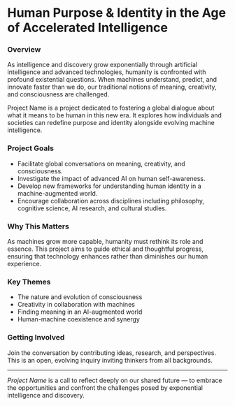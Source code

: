 # Human Purpose & Identity in the Age of Accelerated Intelligence

### Overview

As intelligence and discovery grow exponentially through artificial intelligence and advanced technologies, humanity is confronted with profound existential questions. When machines understand, predict, and innovate faster than we do, our traditional notions of meaning, creativity, and consciousness are challenged.

Project Name is a project dedicated to fostering a global dialogue about what it means to be human in this new era. It explores how individuals and societies can redefine purpose and identity alongside evolving machine intelligence.

### Project Goals

- Facilitate global conversations on meaning, creativity, and consciousness.
- Investigate the impact of advanced AI on human self-awareness.
- Develop new frameworks for understanding human identity in a machine-augmented world.
- Encourage collaboration across disciplines including philosophy, cognitive science, AI research, and cultural studies.

### Why This Matters

As machines grow more capable, humanity must rethink its role and essence. This project aims to guide ethical and thoughtful progress, ensuring that technology enhances rather than diminishes our human experience.

### Key Themes

- The nature and evolution of consciousness
- Creativity in collaboration with machines
- Finding meaning in an AI-augmented world
- Human-machine coexistence and synergy

### Getting Involved

Join the conversation by contributing ideas, research, and perspectives. This is an open, evolving inquiry inviting thinkers from all backgrounds.

---

*Project Name* is a call to reflect deeply on our shared future — to embrace the opportunities and confront the challenges posed by exponential intelligence and discovery.
